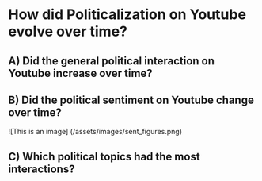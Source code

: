 # How did Politicalization on Youtube evolve over time?

## A) Did the general political interaction on Youtube increase over time?

## B) Did the political sentiment on Youtube change over time? 

![This is an image] (/assets/images/sent_figures.png)


## C) Which political topics had the most interactions?



